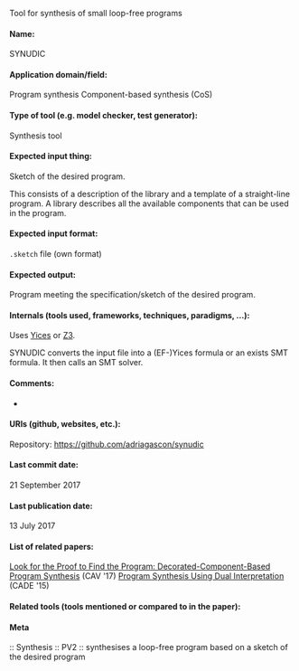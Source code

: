 Tool for synthesis of small loop-free programs

#### Name:
SYNUDIC

#### Application domain/field:
Program synthesis
Component-based synthesis (CoS)

#### Type of tool (e.g. model checker, test generator):
Synthesis tool

#### Expected input thing:
Sketch of the desired program. 

This consists of a description of the library and a template of a straight-line program. A library describes all the available components that can be used in the program.

#### Expected input format:
`.sketch` file (own format)

#### Expected output:
Program meeting the specification/sketch of the desired program.

#### Internals (tools used, frameworks, techniques, paradigms, ...):
Uses [Yices](../Solvers/SMT/Yices.md) or [Z3](../Solvers/SMT/Z3.md).

SYNUDIC converts the input file into a (EF-)Yices formula or an exists SMT formula. It then calls an SMT solver.

#### Comments:
-

#### URIs (github, websites, etc.):
Repository: https://github.com/adriagascon/synudic

#### Last commit date:
21 September 2017

#### Last publication date:
13 July 2017

#### List of related papers:
[Look for the Proof to Find the Program: Decorated-Component-Based Program Synthesis](https://doi.org/10.1007/978-3-319-63390-9_5) (CAV '17)
[Program Synthesis Using Dual Interpretation](https://doi.org/10.1007/978-3-319-21401-6_33) (CADE '15)

#### Related tools (tools mentioned or compared to in the paper):

#### Meta
:: Synthesis
:: PV2 :: synthesises a loop-free program based on a sketch of the desired program